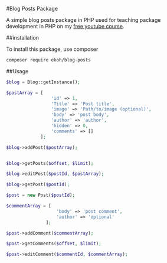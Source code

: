 #Blog Posts Package

A simple blog posts package in PHP used for teaching package development in PHP on my [free youtube course](https://youtu.be/SAmvsOIFaec).

##installation

To install this package, use composer
 
 ```bash
composer require ekoh/blog-posts
```

##Usage

```php
$blog = Blog::getInstance();

$postArray = [
                 'id' => 1,
                 'Title' => 'Post title',
                 'image' => 'Path/to/image (optional)',
                 'body' => 'post body',
                 'author' => 'author',
                 'hidden' => 0,
                 'comments' => []
             ];

$blog->addPost($postArray);


$blog->getPosts($offset, $limit);

$blog->editPost($postId, $postArray);

$blog->getPost($postId);

$post = new Post($postId);

$commentArray = [
                   'body' => 'post comment',
                   'author' => 'optional'
               ];

$post->addComment($commentArray);

$post->getComments($offset, $limit);

$post->editComment($commentId, $commentArray);
```
